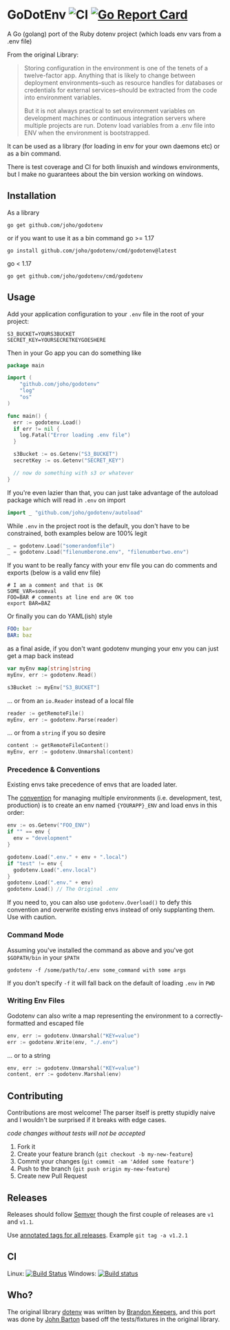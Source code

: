 # GoDotEnv ![CI](https://github.com/joho/godotenv/workflows/CI/badge.svg) [![Go Report Card](https://goreportcard.com/badge/github.com/joho/godotenv)](https://goreportcard.com/report/github.com/joho/godotenv)

A Go (golang) port of the Ruby dotenv project (which loads env vars from a .env file)

From the original Library:

> Storing configuration in the environment is one of the tenets of a twelve-factor app. Anything that is likely to change between deployment environments–such as resource handles for databases or credentials for external services–should be extracted from the code into environment variables.
>
> But it is not always practical to set environment variables on development machines or continuous integration servers where multiple projects are run. Dotenv load variables from a .env file into ENV when the environment is bootstrapped.

It can be used as a library (for loading in env for your own daemons etc) or as a bin command.

There is test coverage and CI for both linuxish and windows environments, but I make no guarantees about the bin version working on windows.

## Installation

As a library

```shell
go get github.com/joho/godotenv
```

or if you want to use it as a bin command
go >= 1.17
```shell
go install github.com/joho/godotenv/cmd/godotenv@latest
```

go < 1.17
```shell
go get github.com/joho/godotenv/cmd/godotenv
```

## Usage

Add your application configuration to your `.env` file in the root of your project:

```shell
S3_BUCKET=YOURS3BUCKET
SECRET_KEY=YOURSECRETKEYGOESHERE
```

Then in your Go app you can do something like

```go
package main

import (
    "github.com/joho/godotenv"
    "log"
    "os"
)

func main() {
  err := godotenv.Load()
  if err != nil {
    log.Fatal("Error loading .env file")
  }

  s3Bucket := os.Getenv("S3_BUCKET")
  secretKey := os.Getenv("SECRET_KEY")

  // now do something with s3 or whatever
}
```

If you're even lazier than that, you can just take advantage of the autoload package which will read in `.env` on import

```go
import _ "github.com/joho/godotenv/autoload"
```

While `.env` in the project root is the default, you don't have to be constrained, both examples below are 100% legit

```go
_ = godotenv.Load("somerandomfile")
_ = godotenv.Load("filenumberone.env", "filenumbertwo.env")
```

If you want to be really fancy with your env file you can do comments and exports (below is a valid env file)

```shell
# I am a comment and that is OK
SOME_VAR=someval
FOO=BAR # comments at line end are OK too
export BAR=BAZ
```

Or finally you can do YAML(ish) style

```yaml
FOO: bar
BAR: baz
```

as a final aside, if you don't want godotenv munging your env you can just get a map back instead

```go
var myEnv map[string]string
myEnv, err := godotenv.Read()

s3Bucket := myEnv["S3_BUCKET"]
```

... or from an `io.Reader` instead of a local file

```go
reader := getRemoteFile()
myEnv, err := godotenv.Parse(reader)
```

... or from a `string` if you so desire

```go
content := getRemoteFileContent()
myEnv, err := godotenv.Unmarshal(content)
```

### Precedence & Conventions

Existing envs take precedence of envs that are loaded later.

The [convention](https://github.com/bkeepers/dotenv#what-other-env-files-can-i-use)
for managing multiple environments (i.e. development, test, production)
is to create an env named `{YOURAPP}_ENV` and load envs in this order:

```go
env := os.Getenv("FOO_ENV")
if "" == env {
  env = "development"
}

godotenv.Load(".env." + env + ".local")
if "test" != env {
  godotenv.Load(".env.local")
}
godotenv.Load(".env." + env)
godotenv.Load() // The Original .env
```

If you need to, you can also use `godotenv.Overload()` to defy this convention
and overwrite existing envs instead of only supplanting them. Use with caution.

### Command Mode

Assuming you've installed the command as above and you've got `$GOPATH/bin` in your `$PATH`

```
godotenv -f /some/path/to/.env some_command with some args
```

If you don't specify `-f` it will fall back on the default of loading `.env` in `PWD`

### Writing Env Files

Godotenv can also write a map representing the environment to a correctly-formatted and escaped file

```go
env, err := godotenv.Unmarshal("KEY=value")
err := godotenv.Write(env, "./.env")
```

... or to a string

```go
env, err := godotenv.Unmarshal("KEY=value")
content, err := godotenv.Marshal(env)
```

## Contributing

Contributions are most welcome! The parser itself is pretty stupidly naive and I wouldn't be surprised if it breaks with edge cases.

*code changes without tests will not be accepted*

1. Fork it
2. Create your feature branch (`git checkout -b my-new-feature`)
3. Commit your changes (`git commit -am 'Added some feature'`)
4. Push to the branch (`git push origin my-new-feature`)
5. Create new Pull Request

## Releases

Releases should follow [Semver](http://semver.org/) though the first couple of releases are `v1` and `v1.1`.

Use [annotated tags for all releases](https://github.com/joho/godotenv/issues/30). Example `git tag -a v1.2.1`

## CI

Linux: [![Build Status](https://travis-ci.org/joho/godotenv.svg?branch=master)](https://travis-ci.org/joho/godotenv) Windows: [![Build status](https://ci.appveyor.com/api/projects/status/9v40vnfvvgde64u4)](https://ci.appveyor.com/project/joho/godotenv)

## Who?

The original library [dotenv](https://github.com/bkeepers/dotenv) was written by [Brandon Keepers](http://opensoul.org/), and this port was done by [John Barton](https://johnbarton.co/) based off the tests/fixtures in the original library.
